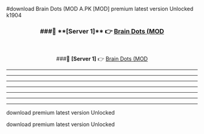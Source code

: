 #download Brain Dots (MOD A.PK [MOD] premium latest version Unlocked k1904 



<div align="center">
<h3>###🔹 **[Server 1]** 👉 <a href="https://download1apk.web.app/">Brain Dots (MOD</a></h3><br>


###🔹 **[Server 1]** 👉 <a href="https://download1apk.web.app/">Brain Dots (MOD</a></h3>
</div>



----------------------------------------------------------

----------------------------------------------------------

----------------------------------------------------------

----------------------------------------------------------

----------------------------------------------------------

----------------------------------------------------------

----------------------------------------------------------

download premium latest version Unlocked

download premium latest version Unlocked
